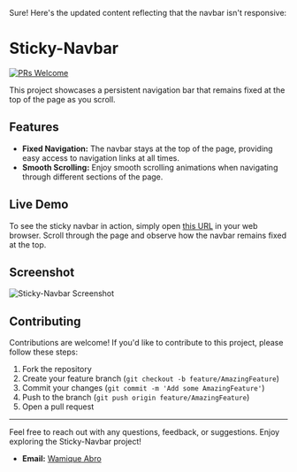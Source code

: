 Sure! Here's the updated content reflecting that the navbar isn't responsive:

# Sticky-Navbar

[![PRs Welcome](https://img.shields.io/badge/PRs-Welcome-brightgreen.svg)]()

This project showcases a persistent navigation bar that remains fixed at the top of the page as you scroll.

## Features

- **Fixed Navigation:** The navbar stays at the top of the page, providing easy access to navigation links at all times.
- **Smooth Scrolling:** Enjoy smooth scrolling animations when navigating through different sections of the page.

## Live Demo

To see the sticky navbar in action, simply open [this URL](https://wamikabro.github.io/web-dev-projects.github.io/Projects/sticky-navbar/) in your web browser. Scroll through the page and observe how the navbar remains fixed at the top.

## Screenshot

![Sticky-Navbar Screenshot](https://github.com/user-attachments/assets/4b58adba-1231-46e0-87b0-282f972eae8f)

## Contributing

Contributions are welcome! If you'd like to contribute to this project, please follow these steps:

1. Fork the repository
2. Create your feature branch (`git checkout -b feature/AmazingFeature`)
3. Commit your changes (`git commit -m 'Add some AmazingFeature'`)
4. Push to the branch (`git push origin feature/AmazingFeature`)
5. Open a pull request

---

Feel free to reach out with any questions, feedback, or suggestions. Enjoy exploring the Sticky-Navbar project!

- **Email:** [Wamique Abro](mailto:wamikabro212@gmail.com)
